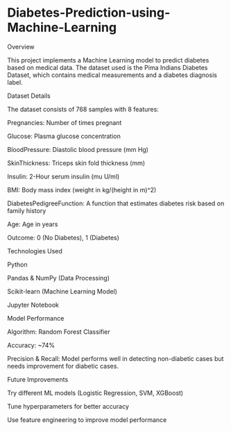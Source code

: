 # Diabetes-Prediction-using-Machine-Learning

Overview

This project implements a Machine Learning model to predict diabetes based on medical data. The dataset used is the Pima Indians Diabetes Dataset, which contains medical measurements and a diabetes diagnosis label.

Dataset Details

The dataset consists of 768 samples with 8 features:

Pregnancies: Number of times pregnant

Glucose: Plasma glucose concentration

BloodPressure: Diastolic blood pressure (mm Hg)

SkinThickness: Triceps skin fold thickness (mm)

Insulin: 2-Hour serum insulin (mu U/ml)

BMI: Body mass index (weight in kg/(height in m)^2)

DiabetesPedigreeFunction: A function that estimates diabetes risk based on family history

Age: Age in years

Outcome: 0 (No Diabetes), 1 (Diabetes)

Technologies Used

Python

Pandas & NumPy (Data Processing)

Scikit-learn (Machine Learning Model)

Jupyter Notebook


Model Performance

Algorithm: Random Forest Classifier

Accuracy: ~74%

Precision & Recall: Model performs well in detecting non-diabetic cases but needs improvement for diabetic cases.

Future Improvements

Try different ML models (Logistic Regression, SVM, XGBoost)

Tune hyperparameters for better accuracy

Use feature engineering to improve model performance

